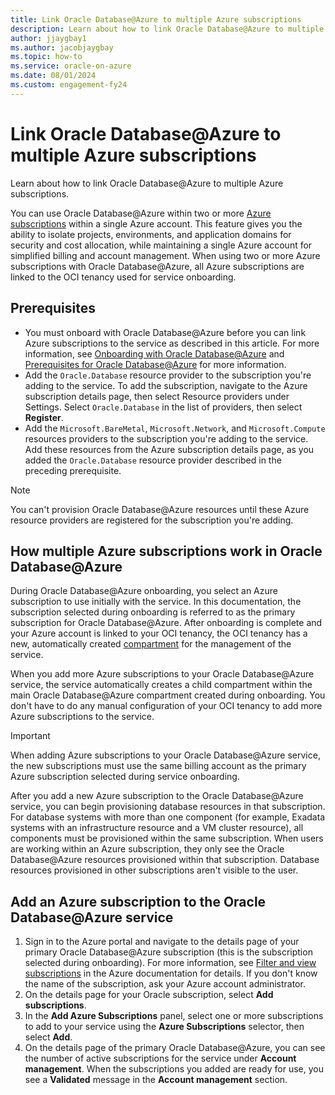 ```yaml
---
title: Link Oracle Database@Azure to multiple Azure subscriptions
description: Learn about how to link Oracle Database@Azure to multiple Azure subscriptions.
author: jjaygbay1
ms.author: jacobjaygbay
ms.topic: how-to
ms.service: oracle-on-azure
ms.date: 08/01/2024
ms.custom: engagement-fy24
---
```


# Link Oracle Database@Azure to multiple Azure subscriptions
Learn about how to link Oracle Database@Azure to multiple Azure subscriptions.

You can use Oracle Database@Azure within two or more [Azure subscriptions](/azure/cloud-adoption-framework/ready/azure-setup-guide/organize-resources) within a single Azure account. This feature gives you the ability to isolate projects, environments, and application domains for security and cost allocation, while maintaining a single Azure account for simplified billing and account management. When using two or more Azure subscriptions with Oracle Database@Azure, all Azure subscriptions are linked to the OCI tenancy used for service onboarding.

## Prerequisites
- You must onboard with Oracle Database@Azure before you can link Azure subscriptions to the service as described in this article. For more information, see [Onboarding with Oracle Database@Azure](onboard-oracle-database.md) and [Prerequisites for Oracle Database@Azure](onboard-oracle-database.md#prerequisites) for more information.
- Add the ``Oracle.Database`` resource provider to the subscription you're adding to the service. To add the subscription, navigate to the Azure subscription details page, then select Resource providers under Settings. Select ``Oracle.Database`` in the list of providers, then select **Register**.
- Add the ``Microsoft.BareMetal``, ``Microsoft.Network``, and ``Microsoft.Compute`` resources providers to the subscription you're adding to the service. Add these resources from the Azure subscription details page, as you added the ``Oracle.Database`` resource provider described in the preceding prerequisite. 
>[!Note]
>You can't provision Oracle Database@Azure resources until these Azure resource providers are registered for the subscription you're adding.

## How multiple Azure subscriptions work in Oracle Database@Azure
During Oracle Database@Azure onboarding, you select an Azure subscription to use initially with the service. In this documentation, the subscription selected during onboarding is referred to as the primary subscription for Oracle Database@Azure. After onboarding is complete and your Azure account is linked to your OCI tenancy, the OCI tenancy has a new, automatically created [compartment](https://docs.oracle.com/en-us/iaas/Content/Identity/compartments/managingcompartments.htm) for the management of the service.

When you add more Azure subscriptions to your Oracle Database@Azure service, the service automatically creates a child compartment within the main Oracle Database@Azure compartment created during onboarding. You don't have to do any manual configuration of your OCI tenancy to add more Azure subscriptions to the service.

>[!Important]
> When adding Azure subscriptions to your Oracle Database@Azure service, the new subscriptions must use the same billing account as the primary Azure subscription selected during service onboarding.

After you add a new Azure subscription to the Oracle Database@Azure service, you can begin provisioning database resources in that subscription. For database systems with more than one component (for example, Exadata systems with an infrastructure resource and a VM cluster resource), all components must be provisioned within the same subscription. When users are working within an Azure subscription, they only see the Oracle Database@Azure resources provisioned within that subscription. Database resources provisioned in other subscriptions aren't visible to the user.

## Add an Azure subscription to the Oracle Database@Azure service

1. Sign in to the Azure portal and navigate to the details page of your primary Oracle Database@Azure subscription (this is the subscription selected during onboarding). For more information, see [Filter and view subscriptions](/azure/cost-management-billing/manage/filter-view-subscriptions) in the Azure documentation for details. If you don't know the name of the subscription, ask your Azure account administrator.
2. On the details page for your Oracle subscription, select **Add subscriptions**.
3. In the **Add Azure Subscriptions** panel, select one or more subscriptions to add to your service using the **Azure Subscriptions** selector, then select **Add**.
4. On the details page of the primary Oracle Database@Azure, you can see the number of active subscriptions for the service under **Account management**. When the subscriptions you added are ready for use, you see a **Validated** message in the **Account management** section.


